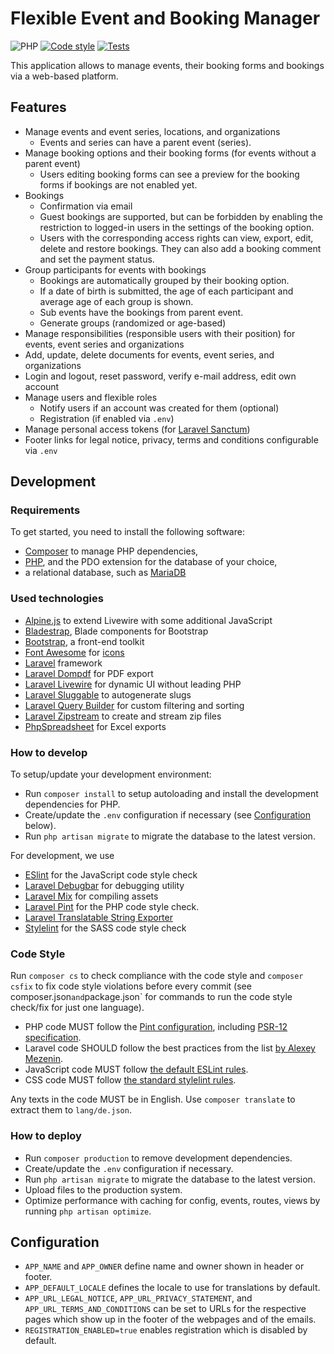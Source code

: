 # Flexible Event and Booking Manager

![PHP](https://img.shields.io/badge/dynamic/json?url=https%3A%2F%2Fraw.githubusercontent.com%2Fpatrickrobrecht%2Fflexible-event-and-booking-manager%2Fmaster%2Fcomposer.json&query=%24.require.php&label=PHP)
[![Code style](https://github.com/patrickrobrecht/flexible-event-and-booking-manager/actions/workflows/code-style.yml/badge.svg)](https://github.com/patrickrobrecht/flexible-event-and-booking-manager/actions/workflows/code-style.yml)
[![Tests](https://github.com/patrickrobrecht/flexible-event-and-booking-manager/actions/workflows/tests.yml/badge.svg)](https://github.com/patrickrobrecht/flexible-event-and-booking-manager/actions/workflows/tests.yml)

This application allows to manage events, their booking forms and bookings via a web-based platform.


## Features
- Manage events and event series, locations, and organizations
  - Events and series can have a parent event (series). 
- Manage booking options and their booking forms (for events without a parent event)
  - Users editing booking forms can see a preview for the booking forms if bookings are not enabled yet.
- Bookings
  - Confirmation via email
  - Guest bookings are supported, but can be forbidden by enabling the restriction to logged-in users in the settings of the booking option.
  - Users with the corresponding access rights can view, export, edit, delete and restore bookings.
    They can also add a booking comment and set the payment status.
- Group participants for events with bookings
  - Bookings are automatically grouped by their booking option.
  - If a date of birth is submitted, the age of each participant and average age of each group is shown.
  - Sub events have the bookings from parent event.
  - Generate groups (randomized or age-based)
- Manage responsibilities (responsible users with their position) for events, event series and organizations
- Add, update, delete documents for events, event series, and organizations
- Login and logout, reset password, verify e-mail address, edit own account
- Manage users and flexible roles
  - Notify users if an account was created for them (optional)
  - Registration (if enabled via `.env`) 
- Manage personal access tokens (for [Laravel Sanctum](https://laravel.com/docs/10.x/sanctum))
- Footer links for legal notice, privacy, terms and conditions configurable via `.env`


## Development

### Requirements
To get started, you need to install the following software:
- [Composer](https://getcomposer.org/) to manage PHP dependencies,
- [PHP](https://www.php.net/), and the PDO extension for the database of your choice,
- a relational database, such as [MariaDB](https://mariadb.org/download/)

### Used technologies
- [Alpine.js](https://alpinejs.dev/) to extend Livewire with some additional JavaScript
- [Bladestrap](https://github.com/portavice/bladestrap), Blade components for Bootstrap
- [Bootstrap](https://getbootstrap.com/), a front-end toolkit
- [Font Awesome](https://github.com/FortAwesome/Font-Awesome) for [icons](https://fontawesome.com/icons?d=gallery&m=free)
- [Laravel](https://laravel.com/docs/11.x) framework
- [Laravel Dompdf](https://github.com/barryvdh/laravel-dompdf) for PDF export
- [Laravel Livewire](https://livewire.laravel.com/docs/) for dynamic UI without leading PHP
- [Laravel Sluggable](https://github.com/spatie/laravel-sluggable) to autogenerate slugs
- [Laravel Query Builder](https://spatie.be/docs/laravel-query-builder/v5/introduction) for custom filtering and sorting
- [Laravel Zipstream](https://github.com/stechstudio/laravel-zipstream) to create and stream zip files
- [PhpSpreadsheet](https://phpspreadsheet.readthedocs.io/en/stable/) for Excel exports

### How to develop
To setup/update your development environment:
- Run `composer install` to setup autoloading and install the development dependencies for PHP.
- Create/update the `.env` configuration if necessary (see [Configuration](#configuration) below).
- Run `php artisan migrate` to migrate the database to the latest version.

For development, we use
- [ESlint](https://eslint.org/) for the JavaScript code style check
- [Laravel Debugbar](https://github.com/barryvdh/laravel-debugbar) for debugging utility
- [Laravel Mix](https://laravel-mix.com/docs/) for compiling assets
- [Laravel Pint](https://laravel.com/docs/10.x/pint) for the PHP code style check.
- [Laravel Translatable String Exporter](https://github.com/kkomelin/laravel-translatable-string-exporter)
- [Stylelint](https://stylelint.io/) for the SASS code style check

### Code Style
Run `composer cs` to check compliance with the code style
and `composer csfix` to fix code style violations before every commit
(see composer.json` and `package.json` for commands to run the code style check/fix for just one language).
- PHP code MUST follow the [Pint configuration](./pint.json), including [PSR-12 specification](https://www.php-fig.org/psr/psr-12/).
- Laravel code SHOULD follow the best practices from the list
  [by Alexey Mezenin](https://github.com/alexeymezenin/laravel-best-practices).
- JavaScript code MUST follow [the default ESLint rules](https://eslint.org/docs/rules/).
- CSS code MUST follow [the standard stylelint rules](https://stylelint.io/user-guide/rules).

Any texts in the code MUST be in English.
Use `composer translate` to extract them to `lang/de.json`.

### How to deploy
- Run `composer production` to remove development dependencies.
- Create/update the `.env` configuration if necessary.
- Run `php artisan migrate` to migrate the database to the latest version.
- Upload files to the production system.
- Optimize performance with caching for config, events, routes, views by running `php artisan optimize`.


## Configuration
- `APP_NAME` and `APP_OWNER` define name and owner shown in header or footer.
- `APP_DEFAULT_LOCALE` defines the locale to use for translations by default.
- `APP_URL_LEGAL_NOTICE`, `APP_URL_PRIVACY_STATEMENT`, and `APP_URL_TERMS_AND_CONDITIONS` can be set to URLs 
  for the respective pages which show up in the footer of the webpages and of the emails.
- `REGISTRATION_ENABLED=true` enables registration which is disabled by default.
